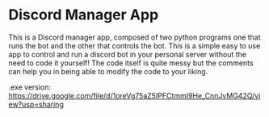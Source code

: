 # Discord Manager App
This is a Discord manager app, composed of two python programs one that runs the bot and the other that controls the bot.
This is a simple easy to use app to control and run a discord bot in your personal server without the need to code it yourself!
The code itself is quite messy but the comments can help you in being able to modify the code to your liking.

.exe version: https://drive.google.com/file/d/1oreVg75aZ5IPFCtmmI9He_CnnJvMG42Q/view?usp=sharing

